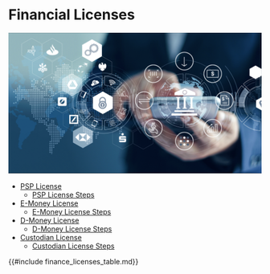 # Financial Licenses

![](img/digifin1.png)

- [PSP License](/ourfoundation/licenses/finance/psp.md) 
    - [PSP License Steps](/ourfoundation/licenses/finance/psp_steps.md) 
- [E-Money License](/ourfoundation/licenses/finance/emi.md) 
    - [E-Money License Steps](/ourfoundation/licenses/finance/emi_steps.md) 
- [D-Money License](/ourfoundation/licenses/finance/dmi.md) 
    - [D-Money License Steps](/ourfoundation/licenses/finance/dmi_steps.md) 
- [Custodian License](/ourfoundation/licenses/finance/custodian.md) 
    - [Custodian License Steps](/ourfoundation/licenses/finance/custodian_steps.md)

{{#include finance_licenses_table.md}}